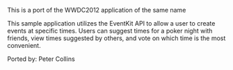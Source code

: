 This is a port of the WWDC2012 application of the same name

This sample application utilizes the EventKit API to allow a user to
create events at specific times.  Users can suggest times for a poker
night with friends, view times suggested by others, and vote on which
time is the most convenient.

Ported by: Peter Collins